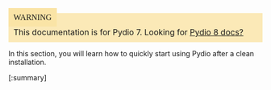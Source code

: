 <div style="background-color: #fbe9b7;font-size: 16px;">
<span style="background-color: #fae4a6;padding: 10px;font-family: FuturaT-Demi;">WARNING</span>
<span style="padding: 10px;display: inline-block;">This documentation is for Pydio 7. Looking for <a href="https://pydio.com/en/docs/v8/getting-started">Pydio 8 docs?</a></span>
</div>

In this section, you will learn how to quickly start using Pydio after a clean installation.

[:summary]
